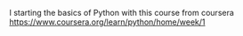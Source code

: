 I starting the basics of Python with this course from coursera
https://www.coursera.org/learn/python/home/week/1